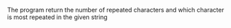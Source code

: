 The program return the number of repeated characters and which character is most repeated in the given string
